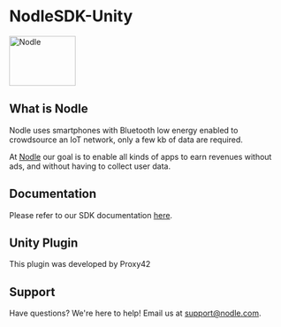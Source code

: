 # NodleSDK-Unity

<img src="https://user-images.githubusercontent.com/8210718/144566727-346ab387-95f9-4743-be21-fae493034f7d.png" alt="Nodle" width="120" height="90"></br>

## What is Nodle

Nodle uses smartphones with Bluetooth low energy enabled to crowdsource an IoT network, only a few kb of data are required.

At [Nodle](https://nodle.com) our goal is to enable all kinds of apps to earn revenues without ads, and without having to collect user data. 

## Documentation

Please refer to our SDK documentation [here](https://developer.nodle.com/nodle-sdk/). 

## Unity Plugin

This plugin was developed by Proxy42

## Support

Have questions? We're here to help! Email us at [support@nodle.com](mailto:support@nodle.com).
